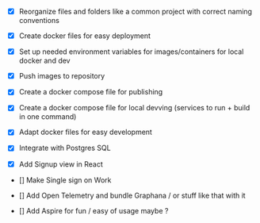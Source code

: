 - [x] Reorganize files and folders like a common project with correct naming conventions
- [x] Create docker files for easy deployment
- [x] Set up needed environment variables for images/containers for local docker and dev
- [x] Push images to repository
- [x] Create a docker compose file for publishing
- [x] Create a docker compose file for local devving (services to run + build in one command)

- [x] Adapt docker files for easy development

- [x] Integrate with Postgres SQL

- [x] Add Signup view in React 
- [] Make Single sign on Work

- [] Add Open Telemetry and bundle Graphana / or stuff like that with it
- [] Add Aspire for fun / easy of usage maybe ?
